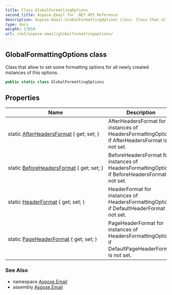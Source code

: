 ```yaml
---
title: Class GlobalFormattingOptions
second_title: Aspose.Email for .NET API Reference
description: Aspose.Email.GlobalFormattingOptions class. Class that allow to set some formatting options for all newly created instances of this options
type: docs
weight: 17650
url: /net/aspose.email/globalformattingoptions/
---
```

## GlobalFormattingOptions class

Class that allow to set some formatting options for all newly created instances of this options.

```csharp
public static class GlobalFormattingOptions
```

## Properties

| Name | Description |
| --- | --- |
| static [AfterHeadersFormat](../../aspose.email/globalformattingoptions/afterheadersformat/) { get; set; } | AfterHeadersFormat for instances of HeadersFormattingOptions if AfterHeadersFormat is not set. |
| static [BeforeHeadersFormat](../../aspose.email/globalformattingoptions/beforeheadersformat/) { get; set; } | BeforeHeadersFormat for instances of HeadersFormattingOptions if BeforeHeadersFormat is not set. |
| static [HeaderFormat](../../aspose.email/globalformattingoptions/headerformat/) { get; set; } | HeaderFormat for instances of HeadersFormattingOptions if DefaultHeaderFormat is not set. |
| static [PageHeaderFormat](../../aspose.email/globalformattingoptions/pageheaderformat/) { get; set; } | PageHeaderFormat for instances of HeadersFormattingOptions if DefaultPageHeaderFormat is not set. |

### See Also

* namespace [Aspose.Email](../../aspose.email/)
* assembly [Aspose.Email](../../)


